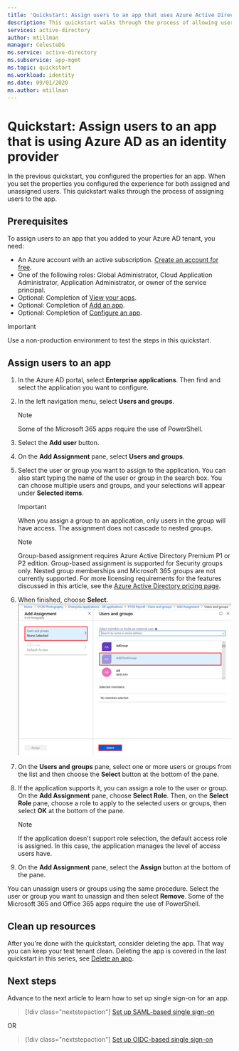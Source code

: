 ```yaml
---
title: 'Quickstart: Assign users to an app that uses Azure Active Directory as an identity provider'
description: This quickstart walks through the process of allowing users to use an app that you have setup to use Azure AD as an identity provider.
services: active-directory
author: mtillman
manager: CelesteDG
ms.service: active-directory
ms.subservice: app-mgmt
ms.topic: quickstart
ms.workload: identity
ms.date: 09/01/2020
ms.author: mtillman
---
```


# Quickstart: Assign users to an app that is using Azure AD as an identity provider

In the previous quickstart, you configured the properties for an app. When you set the properties you configured the experience for both assigned and unassigned users. This quickstart walks through the process of assigning users to the app.

## Prerequisites

To assign users to an app that you added to your Azure AD tenant, you need:

- An Azure account with an active subscription. [Create an account for free](https://azure.microsoft.com/free/?WT.mc_id=A261C142F).
- One of the following roles: Global Administrator, Cloud Application Administrator, Application Administrator, or owner of the service principal.
- Optional: Completion of [View your apps](view-applications-portal.md).
- Optional: Completion of [Add an app](add-application-portal.md).
- Optional: Completion of [Configure an app](add-application-portal-configure.md).

>[!IMPORTANT]
>Use a non-production environment to test the steps in this quickstart.

## Assign users to an app
1. In the Azure AD portal, select **Enterprise applications**. Then find and select the application you want to configure.
2. In the left navigation menu, select **Users and groups**.
   > [!NOTE]
   > Some of the Microsoft 365 apps require the use of PowerShell. 
3. Select the **Add user** button.
4. On the **Add Assignment** pane, select **Users and groups**.
5. Select the user or group you want to assign to the application. You can also start typing the name of the user or group in the search box. You can choose multiple users and groups, and your selections will appear under **Selected items**.
    > [!IMPORTANT]
    > When you assign a group to an application, only users in the group will have access. The assignment does not cascade to nested groups.

    > [!NOTE]
    > Group-based assignment requires Azure Active Directory Premium P1 or P2 edition. Group-based assignment is supported for Security groups only. Nested group memberships and Microsoft 365 groups are not currently supported. For more licensing requirements for the features discussed in this article, see the [Azure Active Directory pricing page](https://azure.microsoft.com/pricing/details/active-directory). 
6. When finished, choose **Select**.
   ![Assign a user or group to the app](./media/assign-user-or-group-access-portal/assign-users.png)
7. On the **Users and groups** pane, select one or more users or groups from the list and then choose the **Select** button at the bottom of the pane.
8. If the application supports it, you can assign a role to the user or group. On the **Add Assignment** pane, choose **Select Role**. Then, on the **Select Role** pane, choose a role to apply to the selected users or groups, then select **OK** at the bottom of the pane. 
    > [!NOTE]
    > If the application doesn't support role selection, the default access role is assigned. In this case, the application manages the level of access users have.
9. On the **Add Assignment** pane, select the **Assign** button at the bottom of the pane.

You can unassign users or groups using the same procedure. Select the user or group you want to unassign and then select **Remove**. Some of the Microsoft 365 and Office 365 apps require the use of PowerShell. 

## Clean up resources

After you're done with the quickstart, consider deleting the app. That way you can keep your test tenant clean. Deleting the app is covered in the last quickstart in this series, see [Delete an app](delete-application-portal.md).

## Next steps

Advance to the next article to learn how to set up single sign-on for an app.
> [!div class="nextstepaction"]
> [Set up SAML-based single sign-on](add-application-portal-setup-sso.md)

OR

> [!div class="nextstepaction"]
> [Set up OIDC-based single sign-on](add-application-portal-setup-oidc-sso.md)
